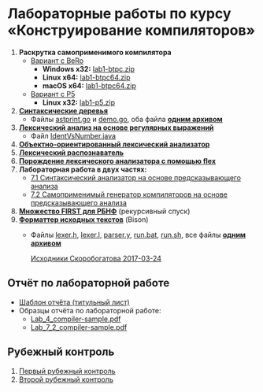 # Лабораторные работы по курсу «Конструирование компиляторов»

1. **Раскрутка самоприменимого компилятора**
   * [Вариант с BeRo](1/lab1-BeRo.pdf)
     * **Windows x32:** [lab1-btpc.zip](1/lab1-btpc.zip)
     * **Linux x64:** [lab1-btpc64.zip](1/lab1-btpc64-linux.zip)
     * **macOS x64:** [lab1-btpc64.zip](1/lab1-btpc64-macos.zip)
   * [Вариант с P5](1/lab1-P5.pdf)
     * **Linux x32:** [lab1-p5.zip](1/lab1-p5.zip)
2. **[Синтаксические деревья](2/lab2.pdf)**
   * Файлы [astprint.go](2/astprint.go) и [demo.go](2/demo.go),
     оба файла **[одним архивом](2/lab2-examples.zip)**
3. **[Лексический анализ на основе регулярных выражений](3/lab3.pdf)**
   * Файл [IdentVsNumber.java](3/IdentVsNumber.java)
4. **[Объектно-ориентированный лексический анализатор](4/lab4.pdf)**
5. **[Лексический распознаватель](5/lab5.pdf)**
6. **[Порождение лексического анализатора с помощью flex](6/lab6.pdf)**
7. **Лабораторная работа в двух частях:**
   * [7.1 Синтаксический анализатор на основе предсказывающего анализа](7/lab71.pdf)
   * [7.2 Самоприменимый генератор компиляторов на основе предсказывающего анализа](7/lab72.pdf)
8. **[Множество FIRST для РБНФ](8/lab8.pdf)** (рекурсивный спуск)
9. **[Форматтер исходных текстов](9/lab9.pdf)** (Bison)
   * Файлы [lexer.h](9/parser_bison/lexer.h), [lexer.l](9/parser_bison/lexer.l),
     [parser.y](9/parser_bison/parser.y), [run.bat](9/parser_bison/run.bat),
     [run.sh](9/parser_bison/run.sh), все файлы **[одним архивом](9/parser_bison.zip)**

     [Исходники Скоробогатова 2017-03-24](9/skor-origin-lab7-parser_bison.zip)

## Отчёт по лабораторной работе

* [Шаблон отчёта (титульный лист)](compilers-lab-template.dotx)
* Образцы отчёта по лабораторной работе:
  - [Lab_4_compiler-sample.pdf](Lab_4_compiler-sample.pdf)
  - [Lab_7_2_compiler-sample.pdf](Lab_7_2_compiler-sample.pdf)

## Рубежный контроль

1. [Первый рубежный контроль](1-rk-compilers.pdf)
2. [Второй рубежный контроль](2-rk-compilers.pdf)
